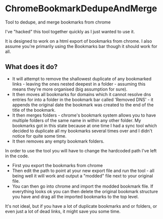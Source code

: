 # ChromeBookmarkDedupeAndMerge
Tool to dedupe, and merge bookmarks from chrome

I've "hacked" this tool together quickly as I just wanted to use it.

It is designed to work on a html export of bookmarks from chrome. I also assume you're primarily using the Bookmarks bar though it should work for all.

## What does it do?

* It will attempt to remove the shallowest duplicate of any bookmarked links - leaving the ones nested deepest in a folder - assuming this means they're more organised (big assumption for sure).
* It then moves all bookmarks for domains which it cannot resolve dns entries for into a folder in the bookmark bar called 'Removed DNS' - it appends the original date the bookmark was created to the end of the title of the bookmark.
* It then merges folders - chrome's bookmark system allows you to have multiple folders of the same name in within any other folder. My bookmarks got in this state because at one time I had a sync tool which decided to duplicate all my bookmarks several times over and I didn't notice for quite some time.
* It then removes any empty bookmark folders.

In order to use the tool you will have to change the hardcoded path I've left in the code.
* First you export the bookmarks from chrome
* Then edit the path to point at your new export file and run the tool - all being well it will work and output a "modded" file next to your original file.
* You can then go into chrome and import the modded bookmark file. If everything looks ok you can then delete the original bookmark structure you have and drag all the imported bookmarks to the top level.

It's not ideal, but if you have a lot of duplicate bookmarks and or folders, or even just a lot of dead links, it might save you some time.
